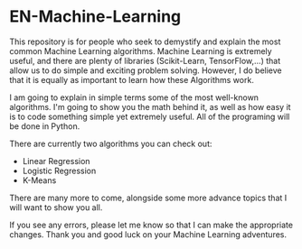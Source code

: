 # EN-Machine-Learning

This repository is for people who seek to demystify and explain the most common Machine Learning algorithms.
Machine Learning is extremely useful, and there are plenty of libraries (Scikit-Learn, TensorFlow,...) that allow us to do simple and exciting problem solving. However, I do believe that it is equally as important to learn how these Algorithms work.

I am going to explain in simple terms some of the most well-known algorithms. I'm going to show you the math behind it, as well as how easy it is to code something simple yet extremely useful. All of the programing will be done in Python.

There are currently two algorithms you can check out:
- Linear Regression
- Logistic Regression
- K-Means

There are many more to come, alongside some more advance topics that I will want to show you all.


If you see any errors, please let me know so that I can make the appropriate changes. Thank you and good luck on your Machine Learning adventures.
